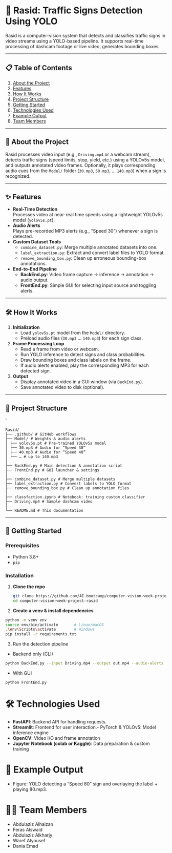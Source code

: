 # 🚦 Rasid: Traffic Signs Detection Using YOLO

Rasid is a computer-vision system that detects and classifies traffic signs in video streams using a YOLO-based pipeline. It supports real-time processing of dashcam footage or live video, generates bounding boxes.

---

## 📋 Table of Contents
1. [About the Project](#-about-the-project)  
2. [Features](#-features)  
3. [How It Works](#-how-it-works)  
4. [Project Structure](#-project-structure)  
5. [Getting Started](#-getting-started)  
6. [Technologies Used](#-technologies-used)  
7. [Example Output](#-example-output)  
8. [Team Members](#-team-members)  

---

## 📖 About the Project

Rasid processes video input (e.g., `Driving.mp4` or a webcam stream), detects traffic signs (speed limits, stop, yield, etc.) using a YOLOv5s model, and outputs annotated video frames. Optionally, it plays corresponding audio cues from the `Model/` folder (`30.mp3`, `50.mp3`, … `140.mp3`) when a sign is recognized.

---

## ✨ Features

- **Real-Time Detection**  
  Processes video at near-real time speeds using a lightweight YOLOv5s model (`yolov5s.pt`).  
- **Audio Alerts**  
  Plays pre-recorded MP3 alerts (e.g., “Speed 30”) whenever a sign is detected.  
- **Custom Dataset Tools**  
  - `combine_dataset.py`: Merge multiple annotated datasets into one.  
  - `label_extraction.py`: Extract and convert label files to YOLO format.  
  - `remove_bounding_box.py`: Clean up erroneous bounding-box annotations.  
- **End-to-End Pipeline**  
  - **BackEnd.py**: Video frame capture → inference → annotation → audio output.  
  - **FrontEnd.py**: Simple GUI for selecting input source and toggling alerts.  

---

## 🛠 How It Works

1. **Initialization**  
   - Load `yolov5s.pt` model from the `Model/` directory.  
   - Preload audio files (`30.mp3` … `140.mp3`) for each sign class.  
2. **Frame Processing Loop**  
   - Read a frame from video or webcam.  
   - Run YOLO inference to detect signs and class probabilities.  
   - Draw bounding boxes and class labels on the frame.  
   - If audio alerts enabled, play the corresponding MP3 for each detected sign.  
3. **Output**  
   - Display annotated video in a GUI window (via `BackEnd.py`).  
   - Save annotated video to disk (optional).  

---

## 📂 Project Structure

'
```
Rasid/
├── .github/ # GitHub workflows
├── Model/ # Weights & audio alerts
│ ├── yolov5s.pt # Pre-trained YOLOv5s model
│ ├── 30.mp3 # Audio for “Speed 30”
│ ├── 40.mp3 # Audio for “Speed 40”
│ └── … # up to 140.mp3
│
├── BackEnd.py # Main detection & annotation script
├── FrontEnd.py # GUI launcher & settings
│
├── combine_dataset.py # Merge multiple datasets
├── label_extraction.py # Convert labels to YOLO format
├── remove_bounding_box.py # Clean up annotation files
│
├── classfaction.ipynb # Notebook: training custom classifier
├── Driving.mp4 # Sample dashcam video
│
└── README.md # This documentation
```


---

## 🚀 Getting Started

### Prerequisites

- Python 3.8+  
- `pip`  

### Installation

1. **Clone the repo**  
   ```bash
   git clone https://github.com/AI-bootcamp/computer-vision-week-project-rasid.git
   cd computer-vision-week-project-rasid
   ```

2. **Create a venv & install dependencies**

```bash
python -m venv env
source env/bin/activate       # Linux/macOS
.\env\Scripts\activate        # Windows
pip install -r requirements.txt
```

3. Run the detection pipeline
- Backend only (CLI)
```bash
python BackEnd.py --input Driving.mp4 --output out.mp4 --audio-alerts
```

- With GUI
```bash
python FrontEnd.py
```

# 🛠 Technologies Used
- **FastAPI**: Backend API for handling requests.
- **Streamlit**: Frontend for user interaction.- PyTorch & YOLOv5: Model inference engine
- **OpenCV**: Video I/O and frame annotation
- **Jupyter Notebook (colab or Kaggle)**: Data preparation & custom training

# 📸 Example Output
- Figure: YOLO detecting a “Speed 80” sign and overlaying the label + playing 80.mp3.

# 👩‍💻 Team Members
- Abdulaziz Alhaizan
- Feras Alswaid
- Abdulaziz Alkharjy
- Waref Alyousef
- Dania Emad


